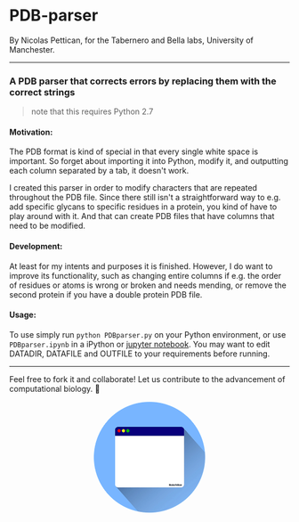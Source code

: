 # PDB-parser

By Nicolas Pettican, for the Tabernero and Bella labs, University of Manchester.

---------

### A PDB parser that corrects errors by replacing them with the correct strings

> note that this requires Python 2.7

#### Motivation:

The PDB format is kind of special in that every single white space is important. So forget about importing it into Python, modify it, and outputting each column separated by a tab, it doesn't work.

I created this parser in order to modify characters that are repeated throughout the PDB file. Since there still isn't a straightforward way to e.g. add specific glycans to specific residues in a protein, you kind of have to play around with it. And that can create PDB files that have columns that need to be modified.

#### Development:

At least for my intents and purposes it is finished. However, I do want to improve its functionality, such as changing entire columns if e.g. the order of residues or atoms is wrong or broken and needs mending, or remove the second protein if you have a double protein PDB file.

#### Usage:

To use simply run ```python PDBparser.py``` on your Python environment, or use ```PDBparser.ipynb``` in a iPython or [jupyter notebook](http://jupyter.readthedocs.io/en/latest/install.html). You may want to edit DATADIR, DATAFILE and OUTFILE to your requirements before running.

----------

Feel free to fork it and collaborate! Let us contribute to the advancement of computational biology. :metal:

<center><a href="https://github.com/nickpettican/PDB-parse/blob/master/PDBparser.py"><img src="https://raw.githubusercontent.com/nickpettican/SparkzLab/master/img/code_white_small.gif" style="width: 40%; border-radius: 50%; height: auto;"></img></a></center>
